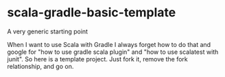 # scala-gradle-basic-template
A very generic starting point

When I want to use Scala with Gradle I always forget how to do that
and google for "how to use gradle scala plugin" and "how to use scalatest with junit".
So here is a template project. Just fork it, remove the fork relationship, and go on.
